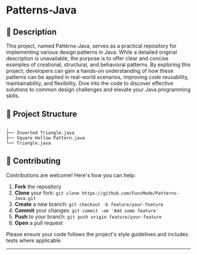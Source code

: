 # Patterns-Java



## 📝 Description

This project, named Patterns-Java, serves as a practical repository for implementing various design patterns in Java. While a detailed original description is unavailable, the purpose is to offer clear and concise examples of creational, structural, and behavioral patterns. By exploring this project, developers can gain a hands-on understanding of how these patterns can be applied in real-world scenarios, improving code reusability, maintainability, and flexibility. Dive into the code to discover effective solutions to common design challenges and elevate your Java programming skills.

## 📁 Project Structure

```
.
├── Inverted Triangle.java
├── Square Hollow Pattern.java
└── Triangle.java
```

## 👥 Contributing

Contributions are welcome! Here's how you can help:

1. **Fork** the repository
2. **Clone** your fork: `git clone https://github.com/FuncMode/Patterns-Java.git`
3. **Create** a new branch: `git checkout -b feature/your-feature`
4. **Commit** your changes: `git commit -am 'Add some feature'`
5. **Push** to your branch: `git push origin feature/your-feature`
6. **Open** a pull request

Please ensure your code follows the project's style guidelines and includes tests where applicable.

---
